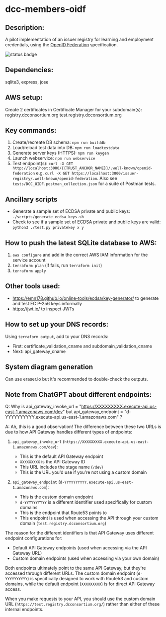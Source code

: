 # dcc-members-oidf

## Description:

A pilot implementation of an issuer registry for learning and employment credentials, using the [OpenID Federation](https://openid.net/specs/openid-federation-1_0.html) specification.

![status badge](https://github.com/digitalcredentials/dcc-members-oidf/actions/workflows/apitests.yml/badge.svg)

## Dependencies:

sqlite3, express, jose

## AWS setup:

Create 2 certificates in Certificate Manager for your subdomain(s):
registry.dcconsortium.org
test.registry.dcconsortium.org

## Key commands:

1. Create/recreate DB schema: `npm run builddb`
2. Load/reload test data into DB: `npm run loadtestdata`
3. Generate server keys (HTTPS): `npm run keygen`
4. Launch webservice: `npm run webservice`
5. Test endpoint(s): `curl -X GET http://localhost:3000/{{TRUST_ANCHOR_NAME}}/.well-known/openid-federation` e.g. `curl -X GET https://localhost:3000/issuer-registry/.well-known/openid-federation`. Also see `tests/DCC_OIDF.postman_collection.json` for a suite of Postman tests.

## Ancillary scripts

- Generate a sample set of ECDSA private and public keys: `./scripts/generate_ecdsa_keys.sh`
- Check to see if a sample set of ECDSA private and public keys are valid: `python3 ./test.py privatekey x y`

## How to push the latest SQLite database to AWS:

1. `aws configure` and add in the correct AWS IAM information for the service account
2. `terraform plan` (if fails, run `terraform init`)
3. `terraform apply`

## Other tools used:

- https://emn178.github.io/online-tools/ecdsa/key-generator/ to generate and test EC P-256 keys informally
- https://jwt.io/ to inspect JWTs




## How to set up your DNS records:

Using `terraform output`, add to your DNS records:
- First: certificate_validation_cname and subdomain_validation_cname
- Next: api_gateway_cname


## System diagram generation

Can use eraser.io but it's recommended to double-check the outputs.


## Note from ChatGPT about different endpoints:

Q: Why is api_gateway_invoke_url = "https://XXXXXXXXX.execute-api.us-east-1.amazonaws.com/dev" but api_gateway_endpoint   = "d-YYYYYYYYYY.execute-api.us-east-1.amazonaws.com" ?

A: 
Ah, this is a good observation! The difference between these two URLs is due to how API Gateway handles different types of endpoints:

1. `api_gateway_invoke_url` (`https://XXXXXXXXX.execute-api.us-east-1.amazonaws.com/dev`):
   - This is the default API Gateway endpoint
   - `XXXXXXXXX` is the API Gateway ID
   - This URL includes the stage name (`/dev`)
   - This is the URL you'd use if you're not using a custom domain

2. `api_gateway_endpoint` (`d-YYYYYYYYYY.execute-api.us-east-1.amazonaws.com`):
   - This is the custom domain endpoint
   - `d-YYYYYYYYYY` is a different identifier used specifically for custom domains
   - This is the endpoint that Route53 points to
   - This endpoint is used when accessing the API through your custom domain (`test.registry.dcconsortium.org`)

The reason for the different identifiers is that API Gateway uses different endpoint configurations for:
- Default API Gateway endpoints (used when accessing via the API Gateway URL)
- Custom domain endpoints (used when accessing via your own domain)

Both endpoints ultimately point to the same API Gateway, but they're accessed through different URLs. The custom domain endpoint (`d-YYYYYYYYYY`) is specifically designed to work with Route53 and custom domains, while the default endpoint (`XXXXXXXXX`) is for direct API Gateway access.

When you make requests to your API, you should use the custom domain URL (`https://test.registry.dcconsortium.org/`) rather than either of these internal endpoints.
